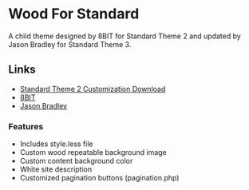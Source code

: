 # Wood For Standard

A child theme designed by 8BIT for Standard Theme 2 and updated by Jason Bradley for Standard Theme 3.

## Links

* [Standard Theme 2 Customization Download](http://support.8bit.io/entries/373948-customization-wood-standard-theme-1-0-2-0)
* [8BIT](http://8bit.io)
* [Jason Bradley](http://everchangingmedia.com/)

### Features

* Includes style.less file
* Custom wood repeatable background image
* Custom content background color
* White site description
* Customized pagination buttons (pagination.php)
